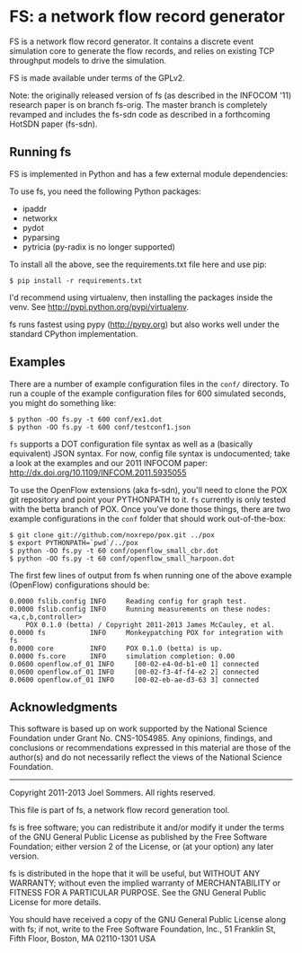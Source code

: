 # FS: a network flow record generator

FS is a network flow record generator.  It contains a discrete event
simulation core to generate the flow records, and relies on existing 
TCP throughput models to drive the simulation.

FS is made available under terms of the GPLv2.

Note: the originally released version of fs (as described in the INFOCOM '11)
research paper is on branch fs-orig.  The master branch is completely revamped
and includes the fs-sdn code as described in a forthcoming HotSDN paper (fs-sdn).

## Running fs

FS is implemented in Python and has a few external module dependencies:

To use fs, you need the following Python packages:
 * ipaddr 
 * networkx 
 * pydot 
 * pyparsing 
 * pytricia (py-radix is no longer supported)
 
To install all the above, see the requirements.txt file here and use pip:

    $ pip install -r requirements.txt

I'd recommend using virtualenv, then installing the packages inside
the venv.  See http://pypi.python.org/pypi/virtualenv.

fs runs fastest using pypy (http://pypy.org) but also works well under the
standard CPython implementation.  

## Examples

There are a number of example configuration files in the `conf/` directory.  To run a couple of the example configuration files for 600 simulated seconds, you might do something like:

    $ python -OO fs.py -t 600 conf/ex1.dot
    $ python -OO fs.py -t 600 conf/testconf1.json

`fs` supports a DOT configuration file syntax as well as a (basically equivalent) JSON syntax.  For now, config file syntax is undocumented; take a look at the examples and our 2011 INFOCOM paper: http://dx.doi.org/10.1109/INFCOM.2011.5935055

To use the OpenFlow extensions (aka fs-sdn), you'll need to clone the POX git repository and point your PYTHONPATH to it.  `fs` currently is only tested with the betta branch of POX.  Once you've done those things, there are two example configurations in the `conf` folder that should work out-of-the-box:

    $ git clone git://github.com/noxrepo/pox.git ../pox
    $ export PYTHONPATH=`pwd`/../pox
    $ python -OO fs.py -t 60 conf/openflow_small_cbr.dot
    $ python -OO fs.py -t 60 conf/openflow_small_harpoon.dot

The first few lines of output from fs when running one of the above example (OpenFlow) configurations should be:

    0.0000 fslib.config INFO     Reading config for graph test.
    0.0000 fslib.config INFO     Running measurements on these nodes: <a,c,b,controller>
        POX 0.1.0 (betta) / Copyright 2011-2013 James McCauley, et al.
    0.0000 fs           INFO     Monkeypatching POX for integration with fs
    0.0000 core         INFO     POX 0.1.0 (betta) is up.
    0.0000 fs.core      INFO     simulation completion: 0.00
    0.0600 openflow.of_01 INFO     [00-02-e4-0d-b1-e0 1] connected
    0.0600 openflow.of_01 INFO     [00-02-f3-4f-f4-e2 2] connected
    0.0600 openflow.of_01 INFO     [00-02-eb-ae-d3-63 3] connected


## Acknowledgments

This software is based up on work supported by the National Science Foundation under Grant No. CNS-1054985.  Any opinions, findings, and conclusions or recommendations expressed in this material are those of the author(s) and do not necessarily reflect the views of the National Science Foundation.

----------

Copyright 2011-2013  Joel Sommers.  All rights reserved.

This file is part of fs, a network flow record generation tool.

fs is free software; you can redistribute it and/or modify
it under the terms of the GNU General Public License as published by
the Free Software Foundation; either version 2 of the License, or
(at your option) any later version.

fs is distributed in the hope that it will be useful,
but WITHOUT ANY WARRANTY; without even the implied warranty of
MERCHANTABILITY or FITNESS FOR A PARTICULAR PURPOSE.  See the
GNU General Public License for more details.

You should have received a copy of the GNU General Public License
along with fs; if not, write to the Free Software
Foundation, Inc., 51 Franklin St, Fifth Floor, Boston, MA  02110-1301  USA
